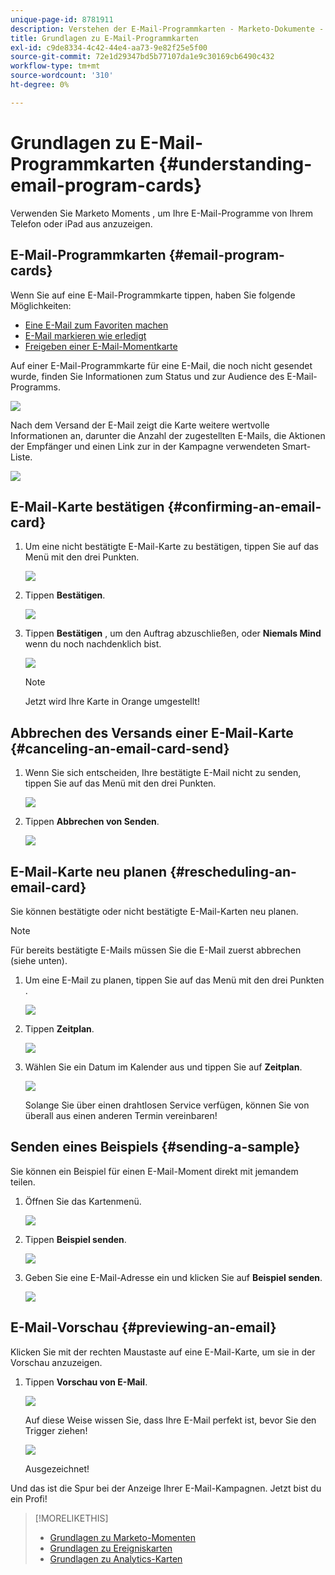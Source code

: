 ```yaml
---
unique-page-id: 8781911
description: Verstehen der E-Mail-Programmkarten - Marketo-Dokumente - Produktdokumentation
title: Grundlagen zu E-Mail-Programmkarten
exl-id: c9de8334-4c42-44e4-aa73-9e82f25e5f00
source-git-commit: 72e1d29347bd5b77107da1e9c30169cb6490c432
workflow-type: tm+mt
source-wordcount: '310'
ht-degree: 0%

---
```


# Grundlagen zu E-Mail-Programmkarten {#understanding-email-program-cards}

Verwenden Sie Marketo Moments , um Ihre E-Mail-Programme von Ihrem Telefon oder iPad aus anzuzeigen.

## E-Mail-Programmkarten {#email-program-cards}

Wenn Sie auf eine E-Mail-Programmkarte tippen, haben Sie folgende Möglichkeiten:

* [Eine E-Mail zum Favoriten machen](/help/marketo/product-docs/core-marketo-concepts/mobile-apps/marketo-moments/working-with-moments/creating-a-favorite.md)
* [E-Mail markieren wie erledigt](/help/marketo/product-docs/core-marketo-concepts/mobile-apps/marketo-moments/working-with-moments/marking-it-done.md)
* [Freigeben einer E-Mail-Momentkarte](/help/marketo/product-docs/core-marketo-concepts/mobile-apps/marketo-moments/working-with-moments/sharing-a-moment.md)

Auf einer E-Mail-Programmkarte für eine E-Mail, die noch nicht gesendet wurde, finden Sie Informationen zum Status und zur Audience des E-Mail-Programms.

![](assets/image2015-7-2-9-3a33-3a47.png)

Nach dem Versand der E-Mail zeigt die Karte weitere wertvolle Informationen an, darunter die Anzahl der zugestellten E-Mails, die Aktionen der Empfänger und einen Link zur in der Kampagne verwendeten Smart-Liste.

![](assets/image2015-9-25-10-3a5-3a29.png)

## E-Mail-Karte bestätigen {#confirming-an-email-card}

1. Um eine nicht bestätigte E-Mail-Karte zu bestätigen, tippen Sie auf das Menü mit den drei Punkten.

   ![](assets/image2015-7-16-17-3a6-3a16.png)

1. Tippen **Bestätigen**.

   ![](assets/image2015-7-16-17-3a8-3a34.png)

1. Tippen **Bestätigen** , um den Auftrag abzuschließen, oder **Niemals Mind** wenn du noch nachdenklich bist.

   ![](assets/image2015-7-16-17-3a12-3a18.png)

   >[!NOTE]
   >
   >Jetzt wird Ihre Karte in Orange umgestellt!

## Abbrechen des Versands einer E-Mail-Karte {#canceling-an-email-card-send}

1. Wenn Sie sich entscheiden, Ihre bestätigte E-Mail nicht zu senden, tippen Sie auf das Menü mit den drei Punkten.

   ![](assets/image2015-7-17-9-3a50-3a49.png)

1. Tippen **Abbrechen von Senden**.

   ![](assets/image2015-7-17-9-3a52-3a54.png)

## E-Mail-Karte neu planen {#rescheduling-an-email-card}

Sie können bestätigte oder nicht bestätigte E-Mail-Karten neu planen.

>[!NOTE]
>
>Für bereits bestätigte E-Mails müssen Sie die E-Mail zuerst abbrechen (siehe unten).

1. Um eine E-Mail zu planen, tippen Sie auf das Menü mit den drei Punkten .

   ![](assets/image2015-7-17-9-3a58-3a44.png)

1. Tippen **Zeitplan**.

   ![](assets/image2015-7-17-10-3a0-3a32.png)

1. Wählen Sie ein Datum im Kalender aus und tippen Sie auf **Zeitplan**.

   ![](assets/image2015-7-17-10-3a5-3a55.png)

   Solange Sie über einen drahtlosen Service verfügen, können Sie von überall aus einen anderen Termin vereinbaren!

## Senden eines Beispiels {#sending-a-sample}

Sie können ein Beispiel für einen E-Mail-Moment direkt mit jemandem teilen.

1. Öffnen Sie das Kartenmenü.

   ![](assets/image2015-7-14-16-3a44-3a7.png)

1. Tippen **Beispiel senden**.

   ![](assets/image2015-7-14-16-3a40-3a54.png)

1. Geben Sie eine E-Mail-Adresse ein und klicken Sie auf **Beispiel senden**.

   ![](assets/image2015-7-14-17-3a2-3a32.png)

## E-Mail-Vorschau {#previewing-an-email}

Klicken Sie mit der rechten Maustaste auf eine E-Mail-Karte, um sie in der Vorschau anzuzeigen.

1. Tippen **Vorschau von E-Mail**.

   ![](assets/image2015-7-14-16-3a42-3a21.png)

   Auf diese Weise wissen Sie, dass Ihre E-Mail perfekt ist, bevor Sie den Trigger ziehen!

   ![](assets/image2015-6-30-11-3a15-3a22.png)

   Ausgezeichnet!

Und das ist die Spur bei der Anzeige Ihrer E-Mail-Kampagnen. Jetzt bist du ein Profi!

>[!MORELIKETHIS]
>
>* [Grundlagen zu Marketo-Momenten](/help/marketo/product-docs/core-marketo-concepts/mobile-apps/marketo-moments/understanding-moments/understanding-marketo-moments.md)
>* [Grundlagen zu Ereigniskarten](/help/marketo/product-docs/core-marketo-concepts/mobile-apps/marketo-moments/understanding-moments/understanding-event-cards.md)
>* [Grundlagen zu Analytics-Karten](/help/marketo/product-docs/core-marketo-concepts/mobile-apps/marketo-moments/understanding-moments/understanding-analytics-cards.md)

